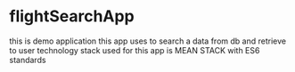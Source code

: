 # flightSearchApp
this is demo application 
this app uses to search a data from db and retrieve to user 
technology stack used for this app is MEAN STACK with ES6 standards

